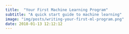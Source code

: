 ```yaml
---
title:  "Your First Machine Learning Program"
subtitle: "A quick start guide to machine learning"
image: "img/posts/writing-your-first-ml-program.png"
date: 2018-01-13 12:12:12
---
```

